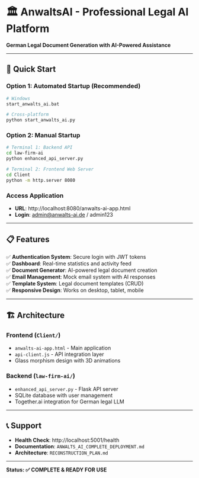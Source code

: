 # 🏛️ AnwaltsAI - Professional Legal AI Platform

**German Legal Document Generation with AI-Powered Assistance**

---

## 🚀 **Quick Start**

### **Option 1: Automated Startup (Recommended)**
```bash
# Windows
start_anwalts_ai.bat

# Cross-platform
python start_anwalts_ai.py
```

### **Option 2: Manual Startup**
```bash
# Terminal 1: Backend API
cd law-firm-ai
python enhanced_api_server.py

# Terminal 2: Frontend Web Server
cd Client
python -m http.server 8080
```

### **Access Application**
- **URL**: http://localhost:8080/anwalts-ai-app.html
- **Login**: admin@anwalts-ai.de / admin123

---

## 📋 **Features**

✅ **Authentication System**: Secure login with JWT tokens  
✅ **Dashboard**: Real-time statistics and activity feed  
✅ **Document Generator**: AI-powered legal document creation  
✅ **Email Management**: Mock email system with AI responses  
✅ **Template System**: Legal document templates (CRUD)  
✅ **Responsive Design**: Works on desktop, tablet, mobile  

---

## 🏗️ **Architecture**

### **Frontend** (`Client/`)
- `anwalts-ai-app.html` - Main application
- `api-client.js` - API integration layer
- Glass morphism design with 3D animations

### **Backend** (`law-firm-ai/`)
- `enhanced_api_server.py` - Flask API server
- SQLite database with user management
- Together.ai integration for German legal LLM

---

## 📞 **Support**

- **Health Check**: http://localhost:5001/health
- **Documentation**: `ANWALTS_AI_COMPLETE_DEPLOYMENT.md`
- **Architecture**: `RECONSTRUCTION_PLAN.md`

---

**Status: ✅ COMPLETE & READY FOR USE**